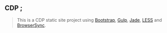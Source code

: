 ## CDP ; 

> This is a CDP static site project using [Bootstrap](http://getbootstrap.com/), [Gulp](http://gulpjs.com/),
> [Jade](http://jade-lang.com/), [LESS](http://lesscss.org/) and [BrowserSync](http://www.browsersync.io).

